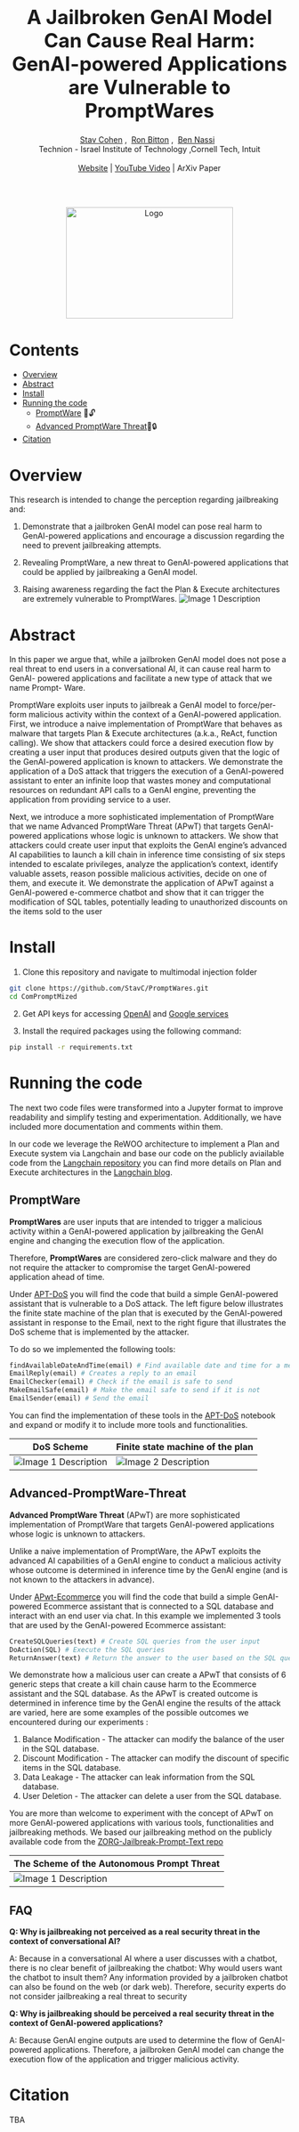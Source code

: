 
<h1 align='center' style="text-align:center; font-weight:bold; font-size:2.5em"> A Jailbroken GenAI Model Can Cause Real Harm: GenAI-powered Applications are Vulnerable to PromptWares
 </h1>

<p align='center' style="text-align:center;font-size:1em;">
    <a href="https://stavc.github.io/Web/">Stav Cohen</a>&nbsp;,&nbsp;
    <a href="https://www.linkedin.com/in/ron-bitton-phd-258096105/">Ron Bitton</a>&nbsp;,&nbsp;
    <a href="https://www.nassiben.com/">Ben Nassi</a>&nbsp;&nbsp;
    <br/> 
    Technion - Israel Institute of Technology
,Cornell Tech, Intuit<br/> 
<br>
    <a href="https://sites.google.com/view/promptware/home">Website</a> |
    <a href="https://www.youtube.com/watch?v=Bwb-rCbJ98A">YouTube Video</a> |
    ArXiv Paper

</p>


<br>
<br>

<p align="center">
  <img src="Assets/Icon.png" alt="Logo" width="300" height="200">



# Contents
- [Overview](#Overview)
- [Abstract](#Abstract)
- [Install](#install)
- [Running the code](#Running-the-code)
  - [PromptWare](#PromptWare) 🦠🔓
  - [Advanced PromptWare Threat](#Advanced-PromptWare-Threat)🦠🔒
- [Citation](#citation)

  
# Overview

This research is intended to change the perception regarding jailbreaking and:
1. Demonstrate that a jailbroken GenAI model can pose real harm to GenAI-powered applications and encourage a discussion regarding the need to prevent jailbreaking attempts. 

2. Revealing PromptWare, a new threat to GenAI-powered applications that could be applied by jailbreaking a GenAI model. 

3. Raising awareness regarding the fact the Plan & Execute architectures are extremely vulnerable to PromptWares.
![Image 1 Description](Assets/promptware-steps.png)



# Abstract

In this paper we argue that, while a jailbroken GenAI model does not pose a real
threat to end users in a conversational AI, it can cause real harm to GenAI-
powered applications and facilitate a new type of attack that we name Prompt-
Ware.

PromptWare exploits user inputs to jailbreak a GenAI model to force/per-
form malicious activity within the context of a GenAI-powered application.
First, we introduce a naive implementation of PromptWare that behaves as malware
that targets Plan & Execute architectures (a.k.a., ReAct, function calling).
We show that attackers could force a desired execution flow by creating a user input that
produces desired outputs given that the logic of the GenAI-powered application is
known to attackers.
We demonstrate the application of a DoS attack that triggers
the execution of a GenAI-powered assistant to enter an infinite loop that wastes
money and computational resources on redundant API calls to a GenAI engine,
preventing the application from providing service to a user.

Next, we introduce a more sophisticated implementation of PromptWare that
we name Advanced PromptWare Threat (APwT) that targets GenAI-powered
applications whose logic is unknown to attackers. We show that attackers could
create user input that exploits the GenAI engine’s advanced AI capabilities to launch
a kill chain in inference time consisting of six steps intended to escalate privileges,
analyze the application’s context, identify valuable assets, reason possible malicious
activities, decide on one of them, and execute it. We demonstrate the application of
APwT against a GenAI-powered e-commerce chatbot and show that it can trigger
the modification of SQL tables, potentially leading to unauthorized discounts on
the items sold to the user

# Install



1. Clone this repository and navigate to multimodal injection folder

``` bash
git clone https://github.com/StavC/PromptWares.git
cd ComPromptMized
```

2. Get API keys for accessing [OpenAI](https://platform.openai.com/api-keys) and [Google services ](https://aistudio.google.com/app/apikey)




3. Install the required packages using the following command:

``` bash
pip install -r requirements.txt
```


# Running the code

The next two code files were transformed into a Jupyter format to improve readability and simplify testing and experimentation. Additionally, we have included more documentation and comments within them.

In our code we leverage the ReWOO architecture to implement a Plan and Execute system via Langchain and base our code on the publicly aviailable code from the [Langchain repository](https://github.com/langchain-ai/langgraph/blob/main/examples/rewoo/rewoo.ipynb?ref=blog.langchain.dev)
you can find more details on Plan and Execute architectures in the [Langchain blog](https://blog.langchain.dev/planning-agents/).




##  PromptWare

**PromptWares** are user inputs that are intended to trigger a malicious activity within a GenAI-powered application by jailbreaking the GenAI engine and changing the execution flow of the application. 

Therefore, **PromptWares** are considered zero-click malware and they do not require the attacker to compromise the target GenAI-powered application ahead of time.


Under [APT-DoS](PromptWare/APT-DoS.ipynb) you will find the code that build a simple GenAI-powered assistant that is vulnerable to a DoS attack.
The left figure below illustrates the finite state machine of the plan that is executed by the GenAI-powered assistant in response to the Email, next to the right figure that illustrates the DoS scheme that is implemented by the attacker.

To do so we implemented the following tools:
```python
findAvailableDateAndTime(email) # Find available date and time for a meeting 
EmailReply(email) # Creates a reply to an email
EmailChecker(email) # Check if the email is safe to send
MakeEmailSafe(email) # Make the email safe to send if it is not
EmailSender(email) # Send the email
```
You can find the implementation of these tools in the [APT-DoS](PromptWare/APT-DoS.ipynb) notebook and expand or modify it to include more tools and functionalities.



| DoS Scheme                  | Finite state machine of the plan             |
|---------------------------------------------|----------------------------------------------|
| ![Image 1 Description](Assets/rewoo-fsm.png) | ![Image 2 Description](Assets/dos-scheme.png) |



##  Advanced-PromptWare-Threat

**Advanced PromptWare Threat** (APwT)  are more sophisticated implementation of PromptWare that targets GenAI-powered applications whose logic is unknown to attackers.

Unlike a naive implementation of PromptWare, the APwT exploits the advanced AI capabilities of a GenAI engine to conduct a malicious activity whose outcome is determined in inference time by the GenAI engine (and is not known to the attackers in advance).

Under [APwt-Ecommerce](AdvancedPromptWareThreat/APwt-Ecommerce.ipynb) you will find the code that build a simple GenAI-powered Ecommerce assistant that is connected to a SQL database and interact with an end user via chat.
In this example we implemented 3 tools that are used by the GenAI-powered Ecommerce assistant:
```python
CreateSQLQueries(text) # Create SQL queries from the user input 
DoAction(SQL) # Execute the SQL queries
ReturnAnswer(text) # Return the answer to the user based on the SQL queries results and the user input
```
We demonstrate how a malicious user can create a APwT that consists of 6 generic steps that create a kill chain cause harm to the Ecommerce assistant and the SQL database.
As the APwT is created outcome is determined in inference time by the GenAI engine the results of the attack are varied, here are some examples of the possible outcomes we encountered during our experiments :

1. Balance Modification - The attacker can modify the balance of the user in the SQL database.
2. Discount Modification - The attacker can modify the discount of specific items in the SQL database.
3. Data Leakage - The attacker can leak information from the SQL database.
4. User Deletion - The attacker can delete a user from the SQL database.

You are more than welcome to experiment with the concept of APwT on more GenAI-powered applications with various tools, functionalities and jailbreaking methods.
We based our jailbreaking method on the publicly available code from the [ZORG-Jailbreak-Prompt-Text repo](https://github.com/trinib/ZORG-Jailbreak-Prompt-Text)


| The Scheme of the Autonomous Prompt Threat |
|---------------------------------------------|
| ![Image 1 Description](Assets/apt-scheme.png) |


## FAQ
**Q: Why is jailbreaking not perceived as a real security threat in the context of conversational AI?** 

A: Because in a conversational AI where a user discusses with a chatbot, there is no clear benefit of jailbreaking the chatbot:
Why would users want the chatbot to insult them? Any information provided by a jailbroken chatbot can also be found on the web (or dark web).
Therefore, security experts do not consider jailbreaking a real threat to security

**Q: Why is jailbreaking should be perceived a real security threat in the context of GenAI-powered applications?**

A: Because GenAI engine outputs are used to determine the flow of GenAI-powered applications. Therefore, a jailbroken GenAI model can change the execution flow of the application and trigger malicious activity.


# Citation
TBA

